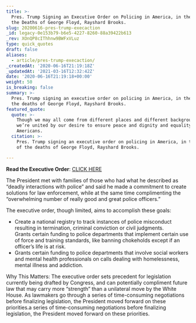 ```yaml
---
title: >-
  Pres. Trump Signing an Executive Order on Policing in America, in the Wake of
  the Deaths of George Floyd, Rayshard Brooks.
slug: 20200616-pres-trump-execaction
_id: legacy-0e153b79-b6e5-4227-8260-88a39422b613
_rev: XOnQP8cIThhnw9BWFxVLuz
type: quick_quotes
draft: false
aliases:
  - article/pres-trump-execaction/
_createdAt: '2020-06-16T21:19:18Z'
_updatedAt: '2021-03-16T12:32:42Z'
date: '2020-06-16T21:19:18+00:00'
weight: 50
is_breaking: false
summary: >-
  Pres. Trump signing an executive order on policing in America, in the wake of
  the deaths of George Floyd, Rayshard Brooks.
featured_quote:
  quote: >-
    Though we may all come from different places and different backgrounds,
    we’re united by our desire to ensure peace and dignity and equality for all
    Americans.
  citation: >-
    Pres. Trump signing an executive order on policing in America, in the wake
    of the deaths of George Floyd, Rayshard Brooks.

---
```

**Read the Executive Order**: [CLICK HERE](https://www.whitehouse.gov/presidential-actions/executive-order-safe-policing-safe-communities/)

The President met with families of those who had what he described as “deadly interactions with police” and said he made a commitment to create solutions for law enforcement, while at the same time complimenting the “overwhelming number of really good and great police officers.”

The executive order, though limited, aims to accomplish these goals:

* Create a national registry to track instances of police misconduct resulting in termination, criminal conviction or civil judgments.  
Grants certain funding to police departments that implement certain use of force and training standards, like banning chokeholds except if an officer’s life is at risk.
* Grants certain funding to police departments that involve social workers and mental health professionals on calls dealing with homelessness, mental illness and addiction.

Why This Matters: The executive order sets precedent for legislation currently being drafted by Congress, and can potentially compliment future law that may carry more “strength” than a unilateral move by the White House. As lawmakers go through a series of time-consuming negotiations before finalizing legislation, the President moved forward on these priorities.a series of time-consuming negotiations before finalizing legislation, the President moved forward on these priorities.